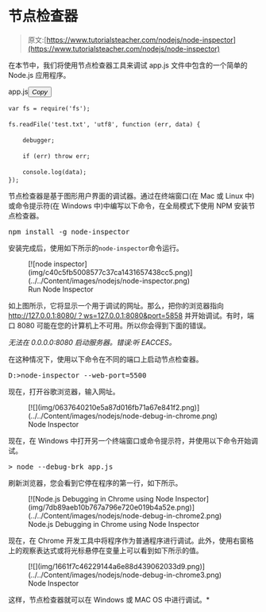 # 节点检查器

> 原文:[https://www.tutorialsteacher.com/nodejs/node-inspector](https://www.tutorialsteacher.com/nodejs/node-inspector)

在本节中，我们将使用节点检查器工具来调试 app.js 文件中包含的一个简单的 Node.js 应用程序。

app.js<button class="copy-btn pull-right" title="Copy example code">*Copy*</button> 

```
var fs = require('fs');

fs.readFile('test.txt', 'utf8', function (err, data) {

    debugger;

    if (err) throw err;

    console.log(data);
}); 
```

节点检查器是基于图形用户界面的调试器。通过在终端窗口(在 Mac 或 Linux 中)或命令提示符(在 Windows 中)中编写以下命令，在全局模式下使用 NPM 安装节点检查器。

<samp>npm install -g node-inspector</samp>

安装完成后，使用如下所示的`node-inspector`命令运行。

<figure>[![node inspector](img/c40c5fb5008577c37ca1431657438cc5.png)](../../Content/images/nodejs/node-inspector.png)

<figcaption>Run Node Inspector</figcaption>

</figure>

如上图所示，它将显示一个用于调试的网址。那么，把你的浏览器指向 http://127.0.0.1:8080/？ws=127.0.0.1:8080&port=5858 并开始调试。有时，端口 8080 可能在您的计算机上不可用。所以你会得到下面的错误。

*无法在 0.0.0.0:8080 启动服务器。错误:听 EACCES。*

在这种情况下，使用以下命令在不同的端口上启动节点检查器。

<samp>D:\>node-inspector --web-port=5500</samp>

现在，打开谷歌浏览器，输入网址。

<figure>[![](img/0637640210e5a87d016fb71a67e841f2.png)](../../Content/images/nodejs/node-debug-in-chrome.png)

<figcaption>Node Inspector</figcaption>

</figure>

现在，在 Windows 中打开另一个终端窗口或命令提示符，并使用以下命令开始调试。

<samp>> node --debug-brk app.js</samp>

刷新浏览器，您会看到它停在程序的第一行，如下所示。

<figure>[![Node.js Debugging in Chrome using Node Inspector](img/7db89aeb10b767a796e720e019b4a52e.png)](../../Content/images/nodejs/node-debug-in-chrome2.png)

<figcaption>Node.js Debugging in Chrome using Node Inspector</figcaption>

</figure>

现在，在 Chrome 开发工具中将程序作为普通程序进行调试。此外，使用右窗格上的观察表达式或将光标悬停在变量上可以看到如下所示的值。

<figure>[![](img/1661f7c46229144a6e88d439062033d9.png)](../../Content/images/nodejs/node-debug-in-chrome3.png)

<figcaption>Node Inspector</figcaption>

</figure>

这样，节点检查器就可以在 Windows 或 MAC OS 中进行调试。*